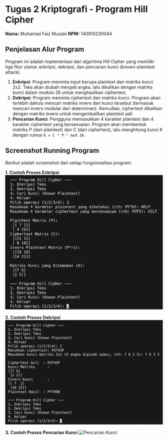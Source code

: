 # Tugas 2 Kriptografi - Program Hill Cipher

**Nama:** Muhamad Faiz Muzaki
**NPM:** 140810230044

## Penjelasan Alur Program

Program ini adalah implementasi dari algoritma Hill Cipher yang memiliki tiga fitur utama: enkripsi, dekripsi, dan pencarian kunci (known-plaintext attack).

1.  **Enkripsi**: Program meminta input berupa plaintext dan matriks kunci 2x2. Teks akan diubah menjadi angka, lalu dikalikan dengan matriks kunci dalam modulo 26 untuk menghasilkan ciphertext.
2.  **Dekripsi**: Program meminta ciphertext dan matriks kunci. Program akan terlebih dahulu mencari matriks invers dari kunci tersebut (termasuk mencari invers modular dari determinan). Kemudian, ciphertext dikalikan dengan matriks invers untuk mengembalikan plaintext asli.
3.  **Pencarian Kunci**: Pengguna memasukkan 4 karakter plaintext dan 4 karakter ciphertext yang bersesuaian. Program akan membentuk matriks P (dari plaintext) dan C (dari ciphertext), lalu menghitung kunci K dengan rumus `K = C * P⁻¹ mod 26`.

## Screenshot Running Program

Berikut adalah screenshot dari setiap fungsionalitas program:

**1. Contoh Proses Enkripsi**
![Proses Enkripsi](https://github.com/faizmuzaky1/230044-Kripto25/blob/main/Tugas2/screenshot/Hasil_Cari_kunci.png?raw=true)

**2. Contoh Proses Dekripsi**
![Proses Dekripsi](https://github.com/faizmuzaky1/230044-Kripto25/blob/main/Tugas2/screenshot/Hasil_Dekripsi.png?raw=true)

**3. Contoh Proses Pencarian Kunci**
![Pencarian Kunci](link-ke-gambar-cari-kunci.png)
